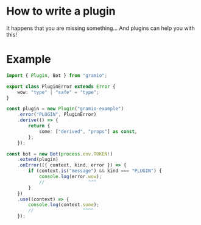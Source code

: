 # How to write a plugin

It happens that you are missing something... And plugins can help you with this!

# Example

```ts twoslash
import { Plugin, Bot } from "gramio";

export class PluginError extends Error {
    wow: "type" | "safe" = "type";
}

const plugin = new Plugin("gramio-example")
    .error("PLUGIN", PluginError)
    .derive(() => {
        return {
            some: ["derived", "props"] as const,
        };
    });

const bot = new Bot(process.env.TOKEN!)
    .extend(plugin)
    .onError(({ context, kind, error }) => {
        if (context.is("message") && kind === "PLUGIN") {
            console.log(error.wow);
            //                ^^^
        }
    })
    .use((context) => {
        console.log(context.some);
        //                  ^^^^
    });
```
